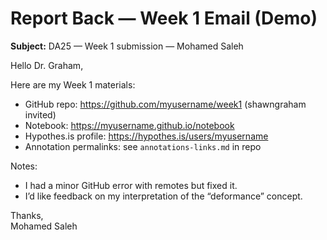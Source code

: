 # Report Back — Week 1 Email (Demo)

**Subject:** DA25 — Week 1 submission — Mohamed Saleh

Hello Dr. Graham,

Here are my Week 1 materials:

- GitHub repo: https://github.com/myusername/week1 (shawngraham invited)
- Notebook: https://myusername.github.io/notebook
- Hypothes.is profile: https://hypothes.is/users/myusername
- Annotation permalinks: see `annotations-links.md` in repo

Notes:
- I had a minor GitHub error with remotes but fixed it.
- I’d like feedback on my interpretation of the “deformance” concept.

Thanks,  
Mohamed Saleh
